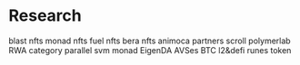 # Research
blast nfts
monad nfts
fuel nfts
bera nfts
animoca partners
scroll
polymerlab
RWA category
parallel
svm
monad
EigenDA AVSes
BTC l2&defi
runes token
